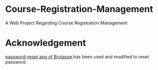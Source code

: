 # Course-Registration-Management
A Web Project Regarding Course Registration Management

# Acknowledgement
<a href="https://github.com/brutasse/django-password-reset"> password-reset app of Brutasse </a> has been used and modified to reset password.
